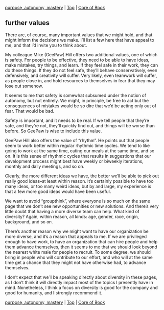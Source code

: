 [purpose, autonomy, mastery](03.html) | [Top](index.html) | [Core of Book](05.html)

## further values ##

There are, of course, many important values that we might hold, and that might inform the decisions we make. I’ll list a few here that have appeal to me, and that I’d invite you to think about.  

My colleague Mike (GeePaw) Hill offers two additional values, one of which is safety. For people to be effective, they need to be able to have ideas, make mistakes, try things, and learn. If they feel safe in their work, they can do these things. If they do not feel safe, they’ll behave conservatively, even defensively, and creativity will suffer. Very likely, even teamwork will suffer, as people close in, and hold resources to themselves in fear that they may lose out somehow.

It seems to me that safety is somewhat subsumed under the notion of autonomy, but not entirely. We might, in principle, be free to act but the consequences of mistakes would be so dire that we’d be acting only out of fear. That would be bad.

Safety is important, and it needs to be real. If we tell people that they’re safe, and they’re not, they’ll quickly find out, and things will be worse than before. So GeePaw is wise to include this value.  

GeePaw Hill also offers the value of “rhythm”. He points out that people seem to work better within regular rhythmic time cycles. We tend to like going to work at the same time, eating our meals at the same time, and so on. It is this sense of rhythmic cycles that results in suggestions that our development process might best have weekly or biweekly iterations, monthly and daily meetings, and so on.   

Clearly, the more different ideas we have, the better we’ll be able to pick out really good ideas–at least within reason. It’s certainly possible to have too many ideas, or too many weird ideas, but by and large, my experience is that a few more good ideas would have been useful.

We want to avoid “groupthink”, where everyone is so much on the same page that we don’t see new opportunities or new solutions. And there’s very little doubt that having a more diverse team can help. What kind of diversity? Again, within reason, all kinds: age, gender, race, origin, background, and so on. 

There’s another reason why we might want to have our organization be more diverse, and it’s a reason that appeals to me. If we are privileged enough to have work, to have an organization that can hire people and help them advance themselves, then it seems to me that we should look beyond the nearest white male for people to recruit. To some degree, we should bring in people who will contribute to our effort, and who will at the same time get a chance that they might not have otherwise had, to advance themselves.

I don’t expect that we’ll be speaking directly about diversity in these pages, as I don’t think it will directly impact most of the topics I presently have in mind. Nonetheless, I think a focus on diversity is good for the company and good for humanity, and I strongly recommend it.  

  

  

  

  





[purpose, autonomy, mastery](03.html) | [Top](index.html) | [Core of Book](05.html)


<!--ignore-->


